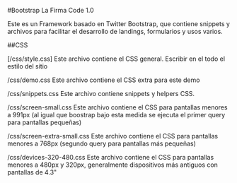 #Bootstrap La Firma Code 1.0

Este es un Framework basado en Twitter Bootstrap, que contiene snippets y archivos para facilitar el desarrollo de landings, formularios y usos varios.

##CSS

[/css/style.css]
Este archivo contiene el CSS general. Escribir en el todo el estilo del sitio

/css/demo.css
Este archivo contiene el CSS extra para este demo

/css/snippets.css
Este archivo contiene snippets y helpers CSS.

/css/screen-small.css
Este archivo contiene el CSS para pantallas menores a 991px (al igual que boostrap bajo esta medida se ejecuta el primer query para pantallas pequeñas)

/css/screen-extra-small.css
Este archivo contiene el CSS para pantallas menores a 768px (segundo query para pantallas más pequeñas)

/css/devices-320-480.css
Este archivo contiene el CSS para pantallas menores a 480px y 320px, generalmente dispositivos más antiguos con pantallas de 4.3"
